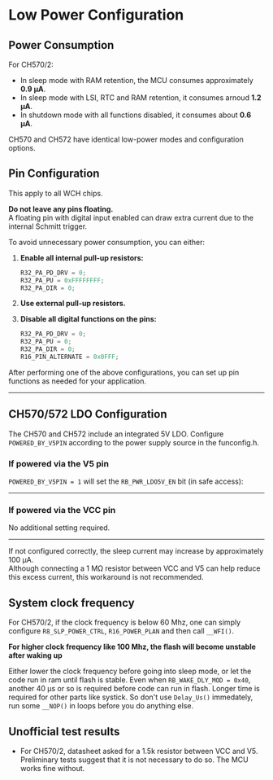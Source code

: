 # Low Power Configuration

## Power Consumption

For CH570/2:

- In sleep mode with RAM retention, the MCU consumes approximately **0.9 µA**.  
- In sleep mode with LSI, RTC and RAM retention, it consumes arnoud **1.2 µA**.
- In shutdown mode with all functions disabled, it consumes about **0.6 µA**.

CH570 and CH572 have identical low-power modes and configuration options.

## Pin Configuration

This apply to all WCH chips.

**Do not leave any pins floating.**  
A floating pin with digital input enabled can draw extra current due to the internal Schmitt trigger.

To avoid unnecessary power consumption, you can either:

1. **Enable all internal pull-up resistors:**
    ```c
    R32_PA_PD_DRV = 0;
    R32_PA_PU = 0xFFFFFFFF;
    R32_PA_DIR = 0;
    ```

2. **Use external pull-up resistors.**

3. **Disable all digital functions on the pins:**
    ```c
    R32_PA_PD_DRV = 0;
    R32_PA_PU = 0;
    R32_PA_DIR = 0;
    R16_PIN_ALTERNATE = 0x0FFF;
    ```

After performing one of the above configurations, you can set up pin functions as needed for your application.

---

## CH570/572 LDO Configuration

The CH570 and CH572 include an integrated 5V LDO. Configure `POWERED_BY_V5PIN` according to the power supply source in the funconfig.h. 

### If powered via the V5 pin

`POWERED_BY_V5PIN = 1` will set the `RB_PWR_LDO5V_EN` bit (in safe access):

---

### If powered via the VCC pin

No additional setting required.

---

If not configured correctly, the sleep current may increase by approximately 100 µA.  
Although connecting a 1 MΩ resistor between VCC and V5 can help reduce this excess current, this workaround is not recommended.

## System clock frequency


For CH570/2, if the clock frequency is below 60 Mhz, one can simply configure `R8_SLP_POWER_CTRL`, `R16_POWER_PLAN` and then call `__WFI()`.

**For higher clock frequency like 100 Mhz, the flash will become unstable after waking up**

Either lower the clock frequency before going into sleep mode, or let the code run in ram until flash is stable. Even when `RB_WAKE_DLY_MOD = 0x40`, another 40 µs or so is required before code can run in flash. Longer time is required for other parts like systick. So don't use `Delay_Us()` immedately, run some `__NOP()` in loops before you do anything else.

## Unofficial test results

- For CH570/2, datasheet asked for a 1.5k resistor between VCC and V5. Preliminary tests suggest that it is not necessary to do so. The MCU works fine without.
